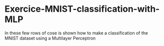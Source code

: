 # Exercice-MNIST-classification-with-MLP
In these few rows of cose is shown how to make a classification of the MNIST dataset using a Multilayer Perceptron
